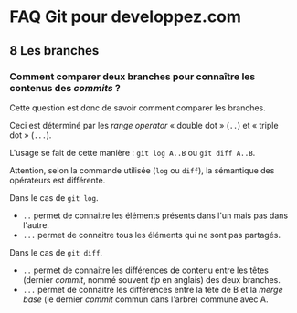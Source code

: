 # FAQ Git pour developpez.com

## 8 Les branches

### Comment comparer deux branches pour connaître les contenus des *commits* ?

Cette question est donc de savoir comment comparer les branches.

Ceci est déterminé par les *range operator* « double dot » (`..`) et « triple dot » (`...`).

L'usage se fait de cette manière : `git log A..B` ou `git diff A..B`.

Attention, selon la commande utilisée (`log` ou `diff`), la sémantique des opérateurs est différente.

Dans le cas de `git log`.

- `..` permet de connaitre les éléments présents dans l'un mais pas dans l'autre.
- `...` permet de connaitre tous les éléments qui ne sont pas partagés.

Dans le cas de `git diff`.

- `..` permet de connaitre les différences de contenu entre les têtes (dernier *commit*, nommé souvent *tip* en anglais) des deux branches.
- `...` permet de connaitre les différences entre la tête de B et la *merge base* (le dernier *commit* commun dans l'arbre) commune avec A.
